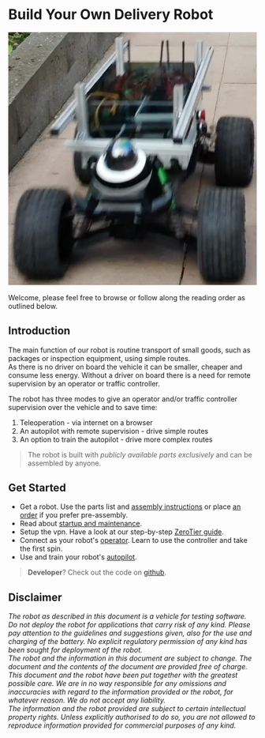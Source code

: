 # Build Your Own Delivery Robot

![](img/robot_action_shot.png)

Welcome, please feel free to browse or follow along the reading order as outlined below.

## Introduction

The main function of our robot is routine transport of small goods, such as packages or inspection equipment, using simple routes.  
As there is no driver on board the vehicle it can be smaller, cheaper and consume less energy. 
Without a driver on board there is a need for remote supervision by an operator or traffic controller.   

The robot has three modes to give an operator and/or traffic controller supervision over the vehicle and to save time:  

1. Teleoperation - via internet on a browser  
1. An autopilot with remote supervision - drive simple routes  
1. An option to train the autopilot - drive more complex routes    

> The robot is built with *publicly available parts exclusively* and can be assembled by anyone.

## Get Started
* Get a robot. Use the parts list and  [assembly instructions](mwlc_kit.md) or place [an order](mwlc_order.md) if you prefer pre-assembly.
* Read about [startup and maintenance](startup_manual.md).
* Setup the vpn. Have a look at our step-by-step [ZeroTier guide](zerotier_manual.md). 
* Connect as your robot's [operator](operator_manual.md). Learn to use the controller and take the first spin.
* Use and train your robot's [autopilot](autopilot_manual.md). 

> **Developer**? Check out the code on [github](https://github.com/cadenai/byodr).


## Disclaimer
*The robot as described in this document is a vehicle for testing software. Do not deploy the robot for applications that carry risk of 
any kind. Please pay attention to the guidelines and suggestions given, also for the use and charging of the battery. 
No explicit regulatory permission of any kind has been sought for deployment of the robot.  
The robot and the information in this document are subject to change. The document and the contents of the document are provided free 
of charge.  
This document and the robot have been put together with the greatest possible care. We are in no way responsible for any omissions 
and inaccuracies with regard to the information provided or the robot, for whatever reason. We do not accept any liability.  
The information and the robot provided are subject to certain intellectual property rights. Unless explicitly authorised to do so, 
you are not allowed to reproduce information provided for commercial purposes of any kind.*